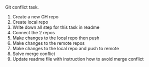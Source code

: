 Git conflict task.

1. Create a new GH repo
2. Create local repo
3. Write down all step for this task in readme
4. Connect the 2 repos
5. Make changes to the local repo then push
6. Make changes to the remote repos
7. Make changes to the local repo and push to remote
8. Solve merge conflict
9. Update readme file with instruction how to avoid merge conflict
